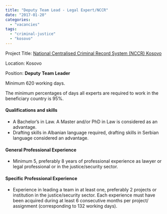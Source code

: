 ```yaml
---
title: "Deputy Team Lead - Legal Expert/NCCR"
date: "2017-01-20"
categories: 
  - "vacancies"
tags: 
  - "criminal-justice"
  - "kosovo"
---
```


Project Title: [National Centralised Criminal Record System (NCCR) Kosovo](http://epm.lv/shortlist-national-centralised-criminal-record-system-in-kosovo/)

Location: Kosovo

Position: **Deputy** **Team Leader**

Minimum 620 working days.

The minimum percentages of days all experts are required to work in the beneficiary country is 95%.

#### Qualifications and skills

- A Bachelor’s in Law. A Master and/or PhD in Law is considered as an advantage.
- Drafting skills in Albanian language required, drafting skills in Serbian language considered an advantage.

#### General Professional Experience

- Minimum 5, preferably 8 years of professional experience as lawyer or legal professional or in the justice/security sector.

#### Specific Professional Experience

- Experience in leading a team in at least one, preferably 2 projects or institution in the justice/security sector. Each experience must have been acquired during at least 6 consecutive months per project/ assignment (corresponding to 132 working days).
